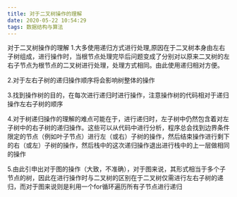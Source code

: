 ```yaml
---
title: 对于二叉树操作的理解
date: 2020-05-22 10:54:29
tags: 数据结构与算法
---
```

对于二叉树操作的理解
1.大多使用递归方式进行处理,原因在于二叉树本身由左右子树组成，进行操作时，当根节点处理完毕后问题变成了分别对以原来二叉树的左右子节点为根节点的二叉树进行处理，处理方式相同。由此使用递归相对方便。

2.对于左右子树的递归操作顺序将会影响树整体的操作

3.找到操作树的目的，在每次进行递归时进行操作，注意操作树的代码相对于递归操作左右子树的顺序

4.对于树递归操作的理解的难点可能在于，进行递归时，左子树中仍然包含着对左子树中的右子树的递归操作。这些可以从代码中进行分析，程序总会找到边界条件限定的节点（例如叶子节点）进行左（或右）子树的操作，然后结束操作进行剩下的右（或左）子树的操作，然后栈中的这次递归操作退出进行栈中的上一层做相同的操作

5.由此引申出对于图的操作（大致，不准确），对于图来说，其形式相当于多个子节点的树，因此在进行操作时与二叉树的区别在于二叉树仅需进行左右子树的递归，而对于图来说则是利用一个for循环遍历所有子节点进行递归